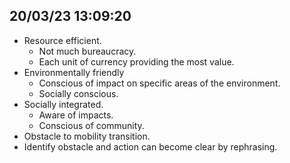 ## 20/03/23 13:09:20

* Resource efficient.
    * Not much bureaucracy.
    * Each unit of currency providing the most value.
* Environmentally friendly
    * Conscious of impact on specific areas of the environment.
    * Socially conscious.
* Socially integrated.
    * Aware of impacts.
    * Conscious of community.
* Obstacle to mobility transition.
* Identify obstacle and action can become clear by rephrasing.
